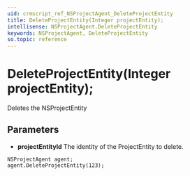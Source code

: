 ```yaml
---
uid: crmscript_ref_NSProjectAgent_DeleteProjectEntity
title: DeleteProjectEntity(Integer projectEntity);
intellisense: NSProjectAgent.DeleteProjectEntity
keywords: NSProjectAgent, DeleteProjectEntity
so.topic: reference
---
```


# DeleteProjectEntity(Integer projectEntity);

Deletes the NSProjectEntity
 
## Parameters

* **projectEntityId** The identity of the ProjectEntity to delete.

```crmscript
NSProjectAgent agent;
agent.DeleteProjectEntity(123);
```

